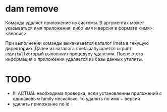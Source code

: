 # dam remove

Команда удаляет приложение из системы.
В аргументах может указываться имя приложения, либо имя и версия в формате <имя>:<версия>

При выполнении команды выкачивается каталог /meta в текущую директорию.
Далее из каталога /meta запускается скрипт `uninstall`который выполняет процедуру удаления.
После этого информация о приложении удаляется из базы данных утилиты.

# TODO
- !!! ACTUAL необходима проверка, если установленны приложений с одинаковым family несколько, то удалять по имя + версия    
- удялять приложение по id 